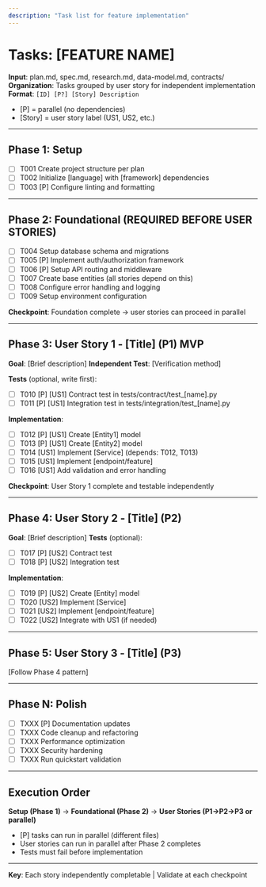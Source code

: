 ```yaml
---
description: "Task list for feature implementation"
---
```


# Tasks: [FEATURE NAME]

**Input**: plan.md, spec.md, research.md, data-model.md, contracts/
**Organization**: Tasks grouped by user story for independent implementation
**Format**: `[ID] [P?] [Story] Description`
- [P] = parallel (no dependencies)
- [Story] = user story label (US1, US2, etc.)

---

## Phase 1: Setup

- [ ] T001 Create project structure per plan
- [ ] T002 Initialize [language] with [framework] dependencies
- [ ] T003 [P] Configure linting and formatting

---

## Phase 2: Foundational (REQUIRED BEFORE USER STORIES)

- [ ] T004 Setup database schema and migrations
- [ ] T005 [P] Implement auth/authorization framework
- [ ] T006 [P] Setup API routing and middleware
- [ ] T007 Create base entities (all stories depend on this)
- [ ] T008 Configure error handling and logging
- [ ] T009 Setup environment configuration

**Checkpoint**: Foundation complete → user stories can proceed in parallel

---

## Phase 3: User Story 1 - [Title] (P1) MVP

**Goal**: [Brief description]
**Independent Test**: [Verification method]

**Tests** (optional, write first):
- [ ] T010 [P] [US1] Contract test in tests/contract/test_[name].py
- [ ] T011 [P] [US1] Integration test in tests/integration/test_[name].py

**Implementation**:
- [ ] T012 [P] [US1] Create [Entity1] model
- [ ] T013 [P] [US1] Create [Entity2] model
- [ ] T014 [US1] Implement [Service] (depends: T012, T013)
- [ ] T015 [US1] Implement [endpoint/feature]
- [ ] T016 [US1] Add validation and error handling

**Checkpoint**: User Story 1 complete and testable independently

---

## Phase 4: User Story 2 - [Title] (P2)

**Goal**: [Brief description]
**Tests** (optional):
- [ ] T017 [P] [US2] Contract test
- [ ] T018 [P] [US2] Integration test

**Implementation**:
- [ ] T019 [P] [US2] Create [Entity] model
- [ ] T020 [US2] Implement [Service]
- [ ] T021 [US2] Implement [endpoint/feature]
- [ ] T022 [US2] Integrate with US1 (if needed)

---

## Phase 5: User Story 3 - [Title] (P3)

[Follow Phase 4 pattern]

---

## Phase N: Polish

- [ ] TXXX [P] Documentation updates
- [ ] TXXX Code cleanup and refactoring
- [ ] TXXX Performance optimization
- [ ] TXXX Security hardening
- [ ] TXXX Run quickstart validation

---

## Execution Order

**Setup (Phase 1)** → **Foundational (Phase 2)** → **User Stories (P1→P2→P3 or parallel)**

- [P] tasks can run in parallel (different files)
- User stories can run in parallel after Phase 2 completes
- Tests must fail before implementation

---

**Key**: Each story independently completable | Validate at each checkpoint



